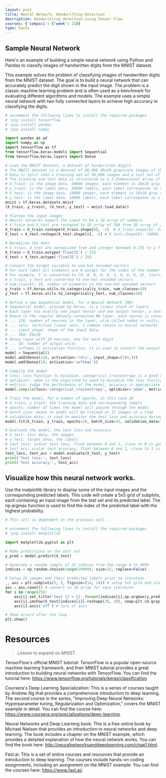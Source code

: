 ```yaml
---
layout: post
title: Neural Network, Handwritting Detection
description: Handwritting detection using Tensor Flow
courses: {'compsci': {'week': 25}}
type: hacks
---
```


## Sample Neural Network
Here's an example of building a simple neural network using Python and Pandas to classify images of handwritten digits from the MNIST dataset.

This example solves the problem of classifying images of handwritten digits from the MNIST dataset. The goal is to build a neural network that can accurately predict the digit shown in the input image. The problem is a classic machine learning problem and is often used as a benchmark for evaluating different algorithms and models. The example uses a simple neural network with two fully connected layers to achieve high accuracy in classifying the digits.


```python
# uncomment the following lines to install the required packages
# !pip install tensorflow
# !pip install pandas
# !pip install numpy

import pandas as pd
import numpy as np
import tensorflow as tf
from tensorflow.keras.models import Sequential
from tensorflow.keras.layers import Dense

# Load the MNIST dataset, a dataset of handwritten digits
# The MNIST dataset is a dataset of 60,000 28x28 grayscale images of the 10 digits
# Data is split into a training set of 50,000 images and a test set of 10,000 images 
# The training and test data is structured as a 3-dimensional array of instance, image width and image height.
# X_train: is the image data, 50000 images, each element is 28x28 gray scale image
# y_train: is the label data, 50000 labels, each label corresponds to a handwritten digit
# X_test: is the image data, 10000 images, each element is 28x28 gray scale image 
# y_test: is the label data, 10000 labels, each label corresponds to a handwritten digit
mnist = tf.keras.datasets.mnist
(X_train, y_train), (X_test, y_test) = mnist.load_data()

# Flatten the input images
# Neural networks expect the input to be a 1D array of numbers
# X_train and X_test are reshaped to 1D array of 784 from 2D array of 28x28
X_train = X_train.reshape(X_train.shape[0], -1)  # X_train.shape[0]: 50000, -1: 784, 28x28
X_test = X_test.reshape(X_test.shape[0], -1) #`X_test.shape[0]: 10000, -1: 784, 28x28`

# Normalize the data
# X_train, X_test are normalized from and integer between 0-255 to a float32 between 0-1
X_train = X_train.astype('float32') / 255
X_test = X_test.astype('float32') / 255

# Convert the target variable to one-hot encoded vectors
# For each label all elements are 0 except for the index of the number which is 1
# For example, 5 is converted to [0, 0, 0, 0, 0, 1, 0, 0, 0, 0], starting from left counting 0,1,2,3,4,5 in this example
# y_train, y_test are converted to one-hot encoded vectors
# num_classes: 10, number of elements in the one-hot encoded vectors
y_train = tf.keras.utils.to_categorical(y_train, num_classes=10)
y_test = tf.keras.utils.to_categorical(y_test, num_classes=10)

# Define a new Sequential model, for a Neural Network (NN)
# Sequential model, provide by Keras, is a linear stack of layers
# Each layer has exactly one input tensor and one output tensor, a tensor is a multi-dimensional array
# Dense is the regular densely-connected NN layer, each neuron is connected to every neuron in the previous layer
# ... 128: number of neurons in the layer, also called nodes or units; this is a hyperparameter and can be tuned for better performance or accuracy
# ... relu: rectified linear unit, a common choice in neural networks
# ... input_shape: shape of the input data, 
# ... 784: 28x28
# Dense layer with 10 neurons, one for each digit
# ... 10: number of output units
# ... softmax is activation function, it is used to convert the output to a probability distribution
model = Sequential()
model.add(Dense(128, activation='relu', input_shape=(784,)))
model.add(Dense(10, activation='softmax'))

# Compile the model
# loss: loss function to minimize, categorical_crossentropy is a good default for classification
# optimizer: adam is the algorithm to used to minimize the loss function, it combines the advantages of two other extensions of stochastic gradient descent
# metrics: judge the performance of the model, accuracy is appropriate for classification problems 
model.compile(loss='categorical_crossentropy', optimizer='adam', metrics=['accuracy'])

# Train the model, for a number of epochs, in this case 10
# X_train, y_train: the training data and corresponding labels
# epochs: number of times the model will passed through the model
# batch_size: means to model will be trained on 32 images at a time
# validation_data: is used to monitor the test loss and accuracy during training
model.fit(X_train, y_train, epochs=10, batch_size=32, validation_data=(X_test, y_test))

# Evaluate the model, the test loss and accuracy
# X_test: test data, the images
# y_test: target data, the labels
# test_loss: scalar test loss, float between 0 and 1, close to 0 is good
# test_acc: scalar test accuracy, float between 0 and 1, close to 1 is good  
test_loss, test_acc = model.evaluate(X_test, y_test)
print('Test loss:', test_loss)
print('Test accuracy:', test_acc)
```

## Visualize how this neural network works. 

Use the matplotlib library to display some of the input images and the corresponding predicted labels.  This code will create a 5x5 grid of subplots, each containing an input image from the test set and its predicted label. The np.argmax function is used to find the index of the predicted label with the highest probability.


```python
# This cell is dependent on the previous cell

# uncomment the following lines to install the required packages
# !pip install matplotlib 

import matplotlib.pyplot as plt

# Make predictions on the test set
y_pred = model.predict(X_test)

# Generate a random sample of 25 indices from the range 0 to 9999
indices = np.random.choice(range(10000), size=25, replace=False)

# Setup 25 images and their predicted labels prior to iteration
_, axs = plt.subplots(5, 5, figsize=(14, 14)) # setup 5x5 grid and scale figure
axs = axs.ravel() # convert to 1D array for easy iteration
for i in range(25):
    axs[i].set_title('test {} = {}'.format(indices[i],np.argmax(y_pred[indices[i]]))) # show test, predicted value
    axs[i].imshow(X_test[indices[i]].reshape(28, 28), cmap=plt.cm.gray_r) # show flattened 1D array as 2D array, 28x28
    axs[i].axis('off') # turn of axis

# Show occurs after the loop
plt.show()
```

# Resources
> Lesson to expand on MNIST.

TensorFlow's official MNIST tutorial: TensorFlow is a popular open-source machine learning framework, and their MNIST tutorial provides a great introduction to building neural networks with TensorFlow. You can find the tutorial here: https://www.tensorflow.org/tutorials/keras/classification.

Coursera's Deep Learning Specialization: This is a series of courses taught by Andrew Ng that provides a comprehensive introduction to deep learning. The second course in the series, "Improving Deep Neural Networks: Hyperparameter tuning, Regularization and Optimization," covers the MNIST example in detail. You can find the course here: https://www.coursera.org/specializations/deep-learning.

Neural Networks and Deep Learning book: This is a free online book by Michael Nielsen that provides an introduction to neural networks and deep learning. The book includes a chapter on the MNIST example, which provides a detailed explanation of how the neural network works. You can find the book here: http://neuralnetworksanddeeplearning.com/chap1.html.

Fast.ai: This is a set of online courses and resources that provide an introduction to deep learning. The courses include hands-on coding assignments, including an assignment on the MNIST example. You can find the courses here: https://www.fast.ai/.
